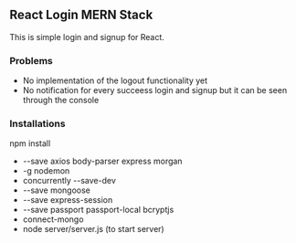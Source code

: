 ## React Login MERN Stack

This is simple login and signup for React.

### Problems
* No implementation of the logout functionality yet
* No notification for every succeess login and signup but it can be seen through the console

### Installations
npm install
* --save axios body-parser express morgan
* -g nodemon
* concurrently --save-dev
* --save mongoose
* --save express-session
* --save passport passport-local bcryptjs
* connect-mongo
* node server/server.js (to start server)